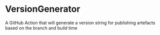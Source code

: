 # VersionGenerator
A GitHub Action that will generate a version string for publishing artefacts based on the branch and build time
